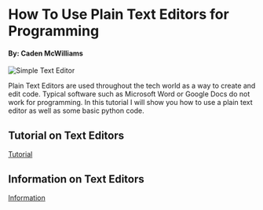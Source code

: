 # How To Use Plain Text Editors for Programming
#### By: Caden McWilliams 

![Simple Text Editor](https://play-lh.googleusercontent.com/Gb6Kux7qSOcYQJU2R7n8D360Z_GPV6wuij8hcFflk-niMkKP6MZNeUUzMK5CIj9PuQpM)

Plain Text Editors are used throughout the tech world as a way to create and edit code. Typical software such as Microsoft Word or Google Docs do not work for programming. In this tutorial I will show you how to use a plain text editor as well as some basic python code.


## Tutorial on Text Editors 
[Tutorial](Tutorial.md)


## Information on Text Editors
[Information](Informational.md)

